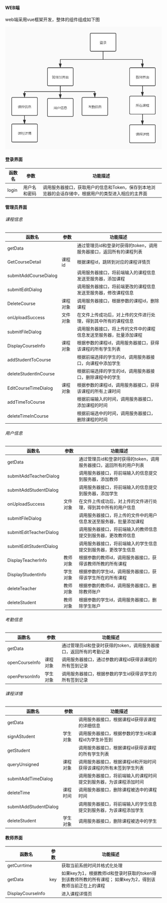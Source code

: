 #### WEB端

web端采用vue框架开发，整体的组件组成如下图

![web模块关系图](.\img\web模块关系图.jpg)

#### 登录界面

| 函数名 | 参数         | 功能描述                                                     |
| ------ | ------------ | ------------------------------------------------------------ |
| login  | 用户名和密码 | 调用服务器接口，获取用户的信息和Token，保存到本地浏览器的会话存储中，根据用户的类型进入相应的主界面 |



#### 管理员界面

###### 课程信息

| 函数名                | 参数     | 功能描述                                                     |
| --------------------- | -------- | ------------------------------------------------------------ |
| getData               |          | 通过管理员id和登录时获得的token，调用服务器接口，返回所有的课程列表 |
| GetCourseDetail       | 课程id   | 根据课程id，跳转到对应的课程详情页                           |
| submitAddCourseDialog |          | 调用服务器接口，将前端输入的课程信息发送至服务器，添加课程   |
| submitEditDialog      |          | 调用服务器接口，将前端更改的课程信息发送至服务器，修改课程信息 |
| DeleteCourse          | 课程对象 | 调用服务器接口，根据参数的课程id，删除课程                   |
| onUploadSuccess       | 文件对象 | 在文件上传成功后，对上传的文件进行处理，得到其中所有的课程信息 |
| submitFileDialog      |          | 调用服务器接口，将上传的文件中的课程信息发送至服务器，批量添加课程 |
| DisplayCourseInfo     | 课程对象 | 根据参数的课程id，调用服务器接口，获得该课程的所有学生列表   |
| addStudentToCourse    |          | 根据前端选择的学生的id，调用服务器接口，向课程中添加学生     |
| deleteStudentInCourse |          | 根据前端选择的学生的id，调用服务器接口，删除课程中的学生     |
| EditCourseTimeDialog  | 课程对象 | 根据参数的课程id，调用服务器接口，获得该课程的所有上课时间   |
| addTimeToCourse       |          | 根据前端输入的时间，调用服务器接口，添加课程的时间           |
| deleteTimeInCourse    |          | 根据前端选中的时间，调用服务器接口，删除课程的时间           |

###### 用户信息

| 函数名                  | 参数     | 功能描述                                                     |
| ----------------------- | -------- | ------------------------------------------------------------ |
| getData                 |          | 通过管理员id和登录时获得的token，调用服务器接口，返回所有的用户列表 |
| submitAddTeacherDialog  |          | 调用服务器接口，将前端输入的信息提交到服务器，添加教师       |
| submitAddStudentDialog  |          | 调用服务器接口，将前端输入的信息提交到服务器，添加学生       |
| onUploadSuccess         | 文件对象 | 在文件上传成功后，对上传的文件进行处理，得到其中所有的用户信息 |
| submitFileDialog        |          | 调用服务器接口，将上传的文件中的用户信息发送至服务器，批量添加课程 |
| submitEditTeacherDialog |          | 调用服务器接口，将前端输入的教师信息提交到服务器，更改教师信息 |
| submitEditStudentDialog |          | 调用服务器接口，将前端输入的学生信息提交到服务器，更改学生信息 |
| DisplayTeacherInfo      | 教师对象 | 根据参数的教师id，调用服务器接口，获得该教师所教的所有课程   |
| DisplayStudentInfo      | 学生对象 | 根据参数的学生id，调用服务器接口，获得该学生所在的所有课程   |
| deleteTeacher           | 教师对象 | 根据参数的教师id，调用服务器接口，删除教师账户               |
| deleteStudent           | 教师对象 | 根据参数的学生id，调用服务器接口，删除学生账户               |

###### 考勤信息

| 函数名         | 参数     | 功能描述                                                     |
| -------------- | -------- | ------------------------------------------------------------ |
| getData        |          | 通过管理员id和登录时获得的token，调用服务器接口，返回所有的考勤记录 |
| openCourseInfo | 课程对象 | 调用服务器接口，通过参数的课程id获得该课程的所有签到记录     |
| openPersonInfo | 学生对象 | 调用服务器接口，根据参数的学生id获得该学生的所有签到记录     |

###### 课程详情

| 函数名                 | 参数     | 功能描述                                                     |
| ---------------------- | -------- | ------------------------------------------------------------ |
| getData                |          | 调用服务器接口，根据课程id获得该课程的详细信息               |
| signAStudent           | 学生对象 | 调用服务器接口，根据参数的学生id和课程id为学生补签到         |
| getStudent             |          | 调用服务器接口，根据课程id获得该课程的所有学生列表           |
| queryUnsigned          | 课程对象 | 调用服务器接口，根据课程id和开始时间获得该课程的所有未签到学生列表 |
| submitAddTimeDialog    |          | 调用服务器接口，将前端输入的课程时间提交到服务器，为该课程添加时间 |
| deleteTime             | 课程时间 | 调用服务器接口，删除课程被选中的课程时间                     |
| submitAddStudentDialog |          | 调用服务器接口，将前端输入的学生信息提交到服务器，为该课程添加学生 |
| deleteStudent          | 学生对象 | 调用服务器接口，删除课程被选中的学生                         |

#### 教师界面

| 函数名            | 参数 | 功能描述                                                     |
| ----------------- | ---- | ------------------------------------------------------------ |
| getCurrtime       |      | 获取当前系统时间并格式化处理                                 |
| getData           | key  | 如果key为1，根据教师id和登录时获取的token得到该教师所教的所有课程； 如果key为2，得到该教师当前正在上的课程 |
| DisplayCourseInfo |      | 进入课程详情页                                               |